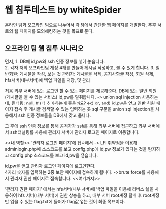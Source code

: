 # 웹 침투테스트 by whiteSpider

온라인 팀과 오프라인 팀으로 나누어서 각 팀에서 간단한 웹 페이지를 개발한다.
추후 서로의 웹 페이지를 모의해킹하는 것을 목표로 둔다.

## 오프라인 팀 웹 침투 시나리오

먼저, 1. DB에 id,pw와 ssh 인증 정보를 넣어 놓습니다.      
      2. 각자 저희 오프라인팀 계정 4개를 만들어 게시글 작성하고, 볼 수 있게 합니다. 
      3. 일반회원: 게시물을 작성, 보는 것
           관리자: 게시물을 삭제, 공지사항글 작성, 회원 삭제, hfs서버(내부서버)에 백업 파일을 저장, 및 관리


처음 외부 서버에 있는 로그인 할 수 있는 페이지를 제공해준다. DB에 있는 일반 회원(게시글을 볼 수 있는 서비스) id,pw를 탈취합니다.
-> union sql injection 사용하는데, 필터링: null, # (더 추가하는게 좋을까요? ex) or, and)
id,pw을 얻고 일반 회원 페이지 접속 후 게시글 검색할 수 있는 입력하는 곳 sql 구문을 union sql injection을 사용해서 ssh 인증 정보들을 DB에서 갖고 옵니다.

그 후에 ssh 인증 정보를 통해
공격자가 ssh를 통해 외부 서버에 접근하고 외부 서버에서 ssh터널링를 사용해 
관리자 서버에 관리자 로그인 페이지로 이동합니다. 

<<내 역할>>
‘관리자 로그인 페이지’에 접속해서
-> LFI 취약점을 이용해 adminlogin.php에 소스코드를 보고 config.php에 id,pw 정보가 있다는 것을 탐지하고 config.php 소스코드를 보고 id,pw을 얻습니다.

id,pw을 얻고 관리자 로그인 페이지에 로그인한다.  
4자리 숫자를 입력하는 2중 보안 페이지에 접속하게 됩니다. 
->brute force를 사용해서 관리자 권한 페이지로 접속합니다.
<<여기까지>>

‘관리자 권한 페이지’ 에서는 hfs서버(내부 서버)에 백업 파일을 이용해 리버스 쉘을 사용하여
hfs 서버(내부 서버)에 권한 상승을 하고, 내부 서버 root계정 탈취 후 root계정만 읽을 수 있는 flag.txt에 들어가 flag값 얻는 것이 최종 목표이다.  

